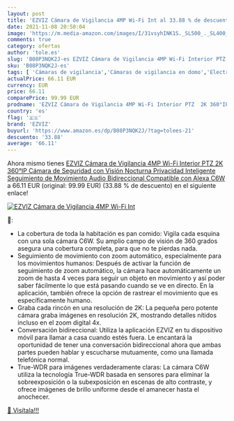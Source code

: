 ```yaml
---
layout: post
title: 'EZVIZ Cámara de Vigilancia 4MP Wi-Fi Int al 33.88 % de descuento'
date: 2021-11-08 20:50:04
image: 'https://m.media-amazon.com/images/I/31vsyhINK1S._SL500_._SL400_.jpg'
comments: true
category: ofertas
author: 'tole.es'
slug: 'B08P3NQK2J-es EZVIZ Cámara de Vigilancia 4MP Wi-Fi Interior PTZ 2K...'
sku: 'B08P3NQK2J-es'
tags: [ 'Cámaras de vigilancia','Cámaras de vigilancia en domo','Electrónica','Fotografía y videocámaras','alexa','ezviz', ]
actualPrice: 66.11 EUR
currency: EUR
price: 66.11
comparePrice: 99.99 EUR
prodname: 'EZVIZ Cámara de Vigilancia 4MP Wi-Fi Interior PTZ  2K 360°IP Cámara de Seguridad con Visión Nocturna  Privacidad Inteligente  Seguimiento de Movimiento  Audio Bidireccional  Compatible con Alexa  C6W'
country: 'es'
flag: '🇪🇸'
brand: 'EZVIZ'
buyurl: 'https://www.amazon.es/dp/B08P3NQK2J/?tag=tolees-21'
descuento: '33.88'
average: '66.11'
---
```


Ahora mismo tienes [EZVIZ Cámara de Vigilancia 4MP Wi-Fi Interior PTZ  2K 360°IP Cámara de Seguridad con Visión Nocturna  Privacidad Inteligente  Seguimiento de Movimiento  Audio Bidireccional  Compatible con Alexa  C6W](https://www.amazon.es/dp/B08P3NQK2J/?tag=tolees-21) a 66.11 EUR (original: 99.99 EUR) (33.88 %  de descuento) en el siguiente enlace!

[![EZVIZ Cámara de Vigilancia 4MP Wi-Fi Int](https://m.media-amazon.com/images/I/31vsyhINK1S._SL500_._SL400_.jpg)](https://www.amazon.es/dp/B08P3NQK2J/?tag=tolees-21)

🔎:

- La cobertura de toda la habitación es pan comido: Vigila cada esquina con una sola cámara C6W. Su amplio campo de visión de 360 grados asegura una cobertura completa, para que no te pierdas nada.
- Seguimiento de movimiento con zoom automático, especialmente para los movimientos humanos: Después de activar la función de seguimiento de zoom automático, la cámara hace automáticamente un zoom de hasta 4 veces para seguir un objeto en movimiento y así poder saber fácilmente lo que está pasando cuando se ve en directo. En la aplicación, también ofrece la opción de rastrear el movimiento que es específicamente humano.
- Graba cada rincón en una resolución de 2K: La pequeña pero potente cámara graba imágenes en resolución 2K, mostrando detalles nítidos incluso en el zoom digital 4x.
- Conversación bidireccional: Utiliza la aplicación EZVIZ en tu dispositivo móvil para llamar a casa cuando estés fuera. Le encantará la oportunidad de tener una conversación bidireccional ahora que ambas partes pueden hablar y escucharse mutuamente, como una llamada telefónica normal.
- True-WDR para imágenes verdaderamente claras: La cámara C6W utiliza la tecnología True-WDR basada en sensores para eliminar la sobreexposición o la subexposición en escenas de alto contraste, y ofrece imágenes de brillo uniforme desde el amanecer hasta el anochecer.

[🛒 Visítala!!!](https://www.amazon.es/dp/B08P3NQK2J/?tag=tolees-21)
